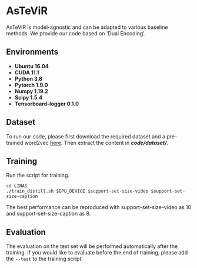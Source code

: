 # AsTeViR

AsTeViR is model-agnostic and can be adapted to various baseline methods. We provide our code based on 'Dual Encoding'.

## Environments

* **Ubuntu 16.04**
* **CUDA 11.1**
* **Python 3.8**
* **Pytorch 1.9.0**
* **Numpy 1.19.2**
* **Scipy 1.5.4**
* **Tensorboard-logger 0.1.0**

## Dataset

To run our code, please first download the required dataset and a pre-trained word2vec [here](https://drive.google.com/drive/folders/1TEIjErztZNQAi6AyNu9cK5STwo74oI8I). Then extract the content in ***code/dataset/***.

## Training

Run the script for training.

```shell
cd LINAS
./train_distill.sh $GPU_DEVICE $support-set-size-video $support-set-size-caption
```
The best performance can be reproduced with support-set-size-video as 10 and support-set-size-caption as 8.

## Evaluation

The evaluation on the test set will be performed automatically after the training. If you would like to evaluate before the end of training, please add the `--test` to the training script.
